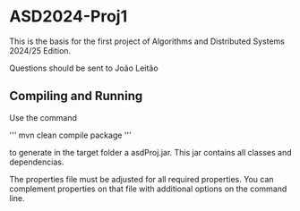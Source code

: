 # ASD2024-Proj1

This is the basis for the first project of Algorithms and Distributed Systems 2024/25 Edition.

Questions should be sent to João Leitão

## Compiling and Running

Use the command

'''
mvn clean compile package
'''

to generate in the target folder a asdProj.jar. This jar contains all classes and dependencias.

The properties file must be adjusted for all required properties. You can complement properties on that file with
additional options on the command line.
